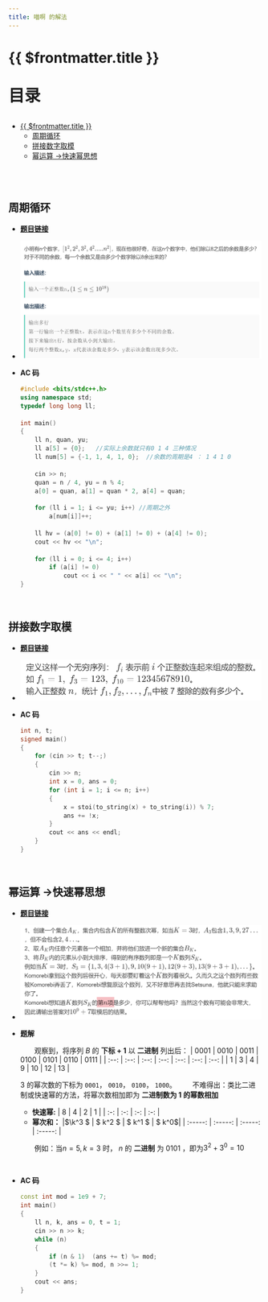 ```yaml
---
title: 喵啊 的解法
---
```


# {{ $frontmatter.title }}

<p style="font-size: 32px; font-weight: bold;">目录</p>

<!-- @import "[TOC]" {cmd="toc" depthFrom=2 depthTo=5 orderedList=false} -->

<!-- code_chunk_output -->

- [{{ $frontmatter.title }}](#-frontmattertitle-)
  - [周期循环](#周期循环)
  - [拼接数字取模](#拼接数字取模)
  - [幂运算 ->快速幂思想](#幂运算--快速幂思想)

<!-- /code_chunk_output -->

<br>
&emsp;

## 周期循环

- **[题目链接](https://ac.nowcoder.com/acm/contest/22672/B)**
- ![](./img/miao_1.png)
  <br>

- **AC 码**

  ```cpp {.line-numbers}
  #include <bits/stdc++.h>
  using namespace std;
  typedef long long ll;

  int main()
  {
      ll n, quan, yu;
      ll a[5] = {0};   //实际上余数就只有0 1 4 三种情况
      ll num[5] = {-1, 1, 4, 1, 0};  //余数的周期是4 ： 1 4 1 0

      cin >> n;
      quan = n / 4, yu = n % 4;
      a[0] = quan, a[1] = quan * 2, a[4] = quan;

      for (ll i = 1; i <= yu; i++) //周期之外
          a[num[i]]++;

      ll hv = (a[0] != 0) + (a[1] != 0) + (a[4] != 0);
      cout << hv << "\n";

      for (ll i = 0; i <= 4; i++)
          if (a[i] != 0)
              cout << i << " " << a[i] << "\n";
  }
  ```

<br>

## 拼接数字取模

- **[题目链接](https://ac.nowcoder.com/acm/contest/23846/D)**
- ![](./img/miao_2.png)
  <br>

- **AC 码**
  ```cpp {.line-numbers}
  int n, t;
  signed main()
  {
      for (cin >> t; t--;)
      {
          cin >> n;
          int x = 0, ans = 0;
          for (int i = 1; i <= n; i++)
          {
              x = stoi(to_string(x) + to_string(i)) % 7;
              ans += !x;
          }
          cout << ans << endl;
      }
  }
  ```

<br>

## 幂运算 ->快速幂思想

- **[题目链接](https://ac.nowcoder.com/acm/contest/30532/D)**
- ![](./img/miao_3.png)
  <br>

- **题解**

  &emsp;&emsp;观察到，将序列 $B$ 的 **下标 + 1** 以 **二进制** 列出后：
  | 0001 | 0010 | 0011 | 0100 | 0101 | 0110 | 0111 |
  | :--: | :--: | :--: | :--: | :--: | :--: | :--: |
  | 1 | 3 | 4 | 9 | 10 | 12 | 13 |

  3 的幂次数的下标为 `0001`， `0010`， `0100`， `1000`。
  &emsp;&emsp;不难得出：类比二进制或快速幂的方法，将幂次数相加即为 **二进制数为 1 的幂数相加**

  - **快速幂:**
    | 8 | 4 | 2 | 1 |
    | :-: | :-: | :-: | :-: |
  - **幂次和：**
    |$\k^3 $ | $ k^2 $ | $ k^1 $ | $ k^0$|
    | :-----: | :-----: | :-----: | :-----: |

  &emsp;&emsp;例如：当$n = 5, k = 3$ 时， $n$ 的 **二进制** 为 $0101$ ，即为$3^2 + 3^0 = 10$

<br>

- **AC 码**

  ```cpp {.line-numbers}
  const int mod = 1e9 + 7;
  int main()
  {
      ll n, k, ans = 0, t = 1;
      cin >> n >> k;
      while (n)
      {
          if (n & 1)  (ans += t) %= mod;
          (t *= k) %= mod, n >>= 1;
      }
      cout << ans;
  }
  ```
